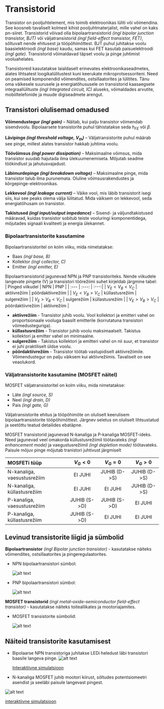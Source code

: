 # Transistorid

Transistor on pooljuhtelement, mis toimib elektroonikas lüliti või võimendina. See koosneb tavaliselt kolmest kihist pooljuhtmaterjalist, mille vahel on kaks pn-siiret. Transistorid võivad olla bipolaartransistorid *(ingl bipolar junction transistor, BJT)* või väljatransistorid *(ingl field-effect transistor, FET)*, sõltuvalt nende ehitusest ja tööpõhimõttest. BJT puhul juhitakse voolu baasielektroodi *(ingl base)* kaudu, samas kui FET kasutab paisuelektroodi *(ingl gate)*. Transistorid võimaldavad täpset voolu ja pinge juhtimist vooluahelates.

Transistoreid kasutatakse laialdaselt erinevates elektroonikaseadmetes, alates lihtsatest loogikalülitustest kuni keerukate mikroprotsessoriteni. Need on peamised komponendid võimendites, ostsillaatorites ja lülitites. Tänu oma väikesele suurusele ja energiatõhususele on transistorid kaasaegsete integraallülituste *(ingl Integrated circuit, IC)* aluseks, võimaldades arvutite, mobiiltelefonide ja muude digiseadmete arengut.

## Transistori olulisemad omadused

**Võimendustegur *(ingl gain)*** – Näitab, kui palju transistor võimendab sisendvoolu. Bipolaarsete transistorite puhul tähistatakse seda $h_{FE}$ või $\beta$.

**Lävipinge *(ingl threshold voltage, $V_{th}$)*** – Väljatransistorite puhul määrab see pinge, millest alates transistor hakkab juhtima voolu. 

**Töövõimsus *(ingl power dissipation)*** – Maksimaalne võimsus, mida transistor suudab hajutada ilma ülekuumenemiseta. Mõjutab seadme töökindlust ja jahutusvajadust.

**Läbimurdepinge *(ingl breakdown voltage)*** – Maksimaalne pinge, mida transistor talub ilma purunemata. Oluline võimsusrakendustes ja kõrgepinge-elektroonikas.

**Lekkevool *(ingl leakage current)*** – Väike vool, mis läbib transistorit isegi siis, kui see peaks olema välja lülitatud. Mida väiksem on lekkevool, seda energiatõhusam on transistor.

**Takistused *(ingl input/output impedance)*** – Sisend- ja väljundtakistused määravad, kuidas transistor sobitub teiste vooluringi komponentidega, mõjutades signaali kvaliteeti ja energia ülekannet.

### Bipolaartransistorite kasutamine
Bipolaartransistoritel on kolm viiku, mida nimetatakse:
* Baas *(ingl base, B)*
* Kollektor *(ingl collector, C)*
* Emitter *(ingl emitter, E)*

Bipolaartransistorid jagunevad NPN ja PNP transistoriteks. Nende viikudele langevate pingete (V) ja transistori töörežiimi suhet kirjeldab järgmine tabel:
| Pinged viikudel | NPN | PNP |
| :--- | :---: | :---:|
| $V_E < V_B < V_C$ | aktiivrežiim | pöördaktiivrežiim |
| $V_E < V_B > V_C$ | küllastusrežiim | sulgerežiim |
| $V_E > V_B < V_C$ | sulgerežiim | küllastusrežiim |
| $V_E > V_B > V_C$ | pöördaktiivrežiim | aktiivrežiim |

* **aktiivrežiim** - Transistor juhib voolu. Vool kollektori ja emitteri vahel on proportsionaale vooluga baasilt emitterile (korrutatuna transistori võimedusteguriga). 
* **küllastusrežiim** - Transistor juhib voolu maksimaalselt. Takistus kollektori ja emitter vahel on minimaalne.
* **sulgerežiim** - Takistus kollektori ja emitteri vahel on nii suur, et transistor ei juhi praktiliselt üldse voolu.
* **pöördaktiivrežiim** - Transistor töötab vastupidiselt aktiivrežiimile. Võimendustegur on palju väiksem kui aktiivrežiimis. Tavaliselt on see veaolukord. 

### Väljatransistorite kasutamine (MOSFET näitel)

MOSFET väljatransistoritel on kolm viiku, mida nimetatakse:
* Läte *(ingl source, S)*
* Neel *(ingl drain, D)*
* Pais *(ingl gate, G)*

Väljatransistorite ehitus ja tööpõhimõte on oluliselt keerulisem bipolaartransistorite tööpõhimõttest. Järgnev seletus on oluliselt lihtsustatud ja seetõttu teatud detailides ebatäpne.

MOSFET transistorid jagunevad N-kanaliga ja P-kanaliga MOSFET-ideks. Need jagunevad veel omakorda küllustusrežiimil töötavateks *(ingl enhancement mode)* ja vaegustusrežiimil *(ingl depletion mode)* töötavateks.  Paisule mõjuv pinge mõjutab tranistori juhtivust järgmiselt

| MOSFETi tüüp | $V_{G}<0$ | $V_{G}=0$ |$V_{G}>0$ |
| :--- | :---: | :---:| :---:|
| N-kanaliga, vaesustusrežiim | EI JUHI| JUHIB (D->S) | JUHIB (D->S)|
| N-kanaliga, küllastusrežiim | EI JUHI | EI JUHI | JUHIB (D->S)|
| P-kanaliga, vaesustusrežiim | JUHIB (S->D) | JUHIB (S->D) | EI JUHI | 
| P-kanaliga, küllastusrežiim | JUHIB (S->D) | EI JUHI | EI JUHI|

## Levinud transistorite liigid ja sümbolid

**Bipolaartransistor** *(ingl Bipolar junction transistor)* - kasutatakse näiteks võimendites, ostsillaatorites ja pingeregulaatorites.
  
* NPN bipolaartransistori sümbol:

    ![alt text](meedia/NPN.png)

* PNP bipolaartransistori sümbol:
    
    ![alt text](meedia/PNP.png)

**MOSFET transistorid** *(ingl metal–oxide–semiconductor field-effect transistor)* - kasutatakse näiteks toiteallikates ja mootoriajamites.

* MOSFET transistorite sümbolid:

    ![alt text](meedia/MOSFET.png)

## Näiteid transistorite kasutamisest

* Bipolaarse NPN transistoriga juhitakse LEDi heledust läbi transistori baasile langeva pinge.
![alt text](meedia/NPN_ja_LED.png)

    [Interaktiivne simulatsioon](https://falstad.com/circuit/circuitjs.html?ctz=CQAgjCAMB0l3BWcMBMcUHYMGZIA4UA2ATmIxAUgpABZsKBTAWjDACgxCUQU89xi3XvxQJCPEABMGAMwCGAVwA2AFyZKGk8FB0xI7FTxQ0eGIX1PcqEJimh5iYxxjDE82TnnIwEGGlmJsDEggwgQUN2QqaXllFTYAJR4LV3N+MF5dWiokKjzoBDYAc2T+bHDS7LyoRKMTTG4wDHEGrJp8riyfNgAnSuFK8qsotnb6bDQedtoaMsgTawB9QhpF1YyIsEWfPwCgkObwt23YOC2WRfZsfhMAMQhq7hYQAAUASwA7IoYAHQBnABGcjkfzeGjYQA)

* N-kanaliga MOSFET juhib mootori kiirust, sõltudes potentsiomeetri asendist ja seeläbi paisule langevast pingest.

![alt text](meedia/nMOSFET_ja_mootor.png)

[interaktiivne simulatsioon](https://falstad.com/circuit/circuitjs.html?ctz=CQAgjCAMB0l3BWEBmAHAJmgdgGzoRmACzICcpkORICkNIJNApgLRhgBQASiOqquFLpe-cDjoSGddNUkwEHAOYiBfVaOTIcUKN3C5eM8H0OydROkjnQFAM14XeWYWqfDkwsDaix0HImBIrmBCKrwI2hLeEDCBPnEwkMKJSGBwumBY1Jna6EZ51MiQ2eDwPgghAgAKAPYALkwAdnUAzgCWNQC2TEx1AE5tIACGLU0AJhwA7qZuDtLOuso5KOh0YCYechxAA)